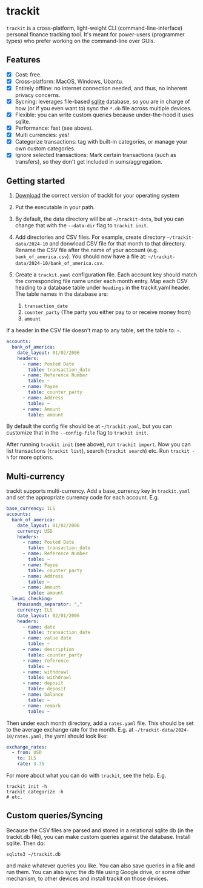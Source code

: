 # trackit
`trackit` is a cross-platform, light-weight CLI (command-line-interface) personal finance tracking tool. It's
meant for power-users (programmer types) who prefer working on the command-line over GUIs.

## Features
- [x] Cost: free.
- [x] Cross-platform: MacOS, Windows, Ubantu.
- [x] Entirely offline: no internet connection needed, and thus, no inherent privacy concerns.
- [x] Sycning: leverages file-based [sqlite](https://sqlite.org/) database, so you are in charge of how
   (or if you even want to) sync the `*.db` file across multiple devices.
- [x] Flexible: you can write custom queries because under-the-hood it uses sqlite.
- [x] Performance: fast (see above).
- [x] Multi currencies: yes!
- [x] Categorize transactions: tag with built-in categories, or manage your own custom categories.
- [x] Ignore selected transactions: Mark certain transactions (such as transfers), so they don't get included in
      sums/aggregation.

## Getting started
1. [Download](https://github.com/kahunacohen/trackit/releases/) the correct version of trackit for your operating system
1. Put the executable in your path.
1. By default, the data directory will be at `~/trackit-data`, but you can change that with the `--data-dir` flag to
   `trackit init`.
1. Add directories and CSV files. For example, create directory `~/trackit-data/2024-10` and donwload CSV file for
   that month to that directory. Rename the CSV file after the name of your account (e.g. `bank_of_america.csv`). You should now have a file at: `~/trackit-data/2024-10/bank_of_america.csv`.
1. Create a `trackit.yaml` configuration file. Each account key should match the corresponding file name under each
   month entry. Map each CSV heading to a database table  under `headings` in the trackit.yaml header. The table names
   in the database are:

   1. `transaction_date`
   1. `counter_party` (The party you either pay to or receive money from)
   1. `amount`

If a header in the CSV file doesn't map to any table, set the table to: `~`.

```yaml
accounts:
  bank_of_america:
    date_layout: 01/02/2006
    headers:
      - name: Posted Date
        table: transaction_date
      - name: Reference Number
        table: ~
      - name: Payee
        table: counter_party
      - name: Address
        table: ~
      - name: Amount
        table: amount
```

By default the config file should be at `~/trackit.yaml`, but you can customize that in the `--config-file` flag
to `trackit init`.

After running `trackit init` (see above), run `trackit import`. Now you can list transactions (`trackit list`), search (`trackit search`)
etc. Run `trackit -h` for more options.

## Multi-currency
trackit supports multi-currency. Add a base_currency key in `trackit.yaml` and set the appropriate currency code
for each account. E.g.

```yaml
base_currency: ILS
accounts:
  bank_of_america:
    date_layout: 01/02/2006
    currency: USD
    headers:
      - name: Posted Date
        table: transaction_date
      - name: Reference Number
        table: ~
      - name: Payee
        table: counter_party
      - name: Address
        table: ~
      - name: Amount
        table: amount
  leumi_checking:
    thousands_separator: ","
    currency: ILS
    date_layout: 02/01/2006
    headers:
      - name: date
        table: transaction_date
      - name: value date
        table: ~
      - name: description
        table: counter_party
      - name: reference
        table: ~
      - name: withdrawl
        table: withdrawl
      - name: deposit
        table: deposit
      - name: balance
        table: ~
      - name: remark
        table: ~
```

Then under each month directory, add a `rates.yaml` file. This should be set to the average exchange rate for
the month. E.g. at `~/trackit-data/2024-10/rates.yaml`, the yaml should look like:

```yaml
exchange_rates:
  - from: USD
    to: ILS
    rate: 3.75
```

For more about what you can do with `trackit`, see the help. E.g.

```
trackit init -h
trackit categorize -h
# etc.
```

## Custom queries/Syncing
Because the CSV files are parsed and stored in a relational sqlite db (in the trackit.db file), you can make custom
queries against the database. Install sqlite. Then do:

```
sqlite3 ~/trackit.db
```

and make whatever queries you like. You can also save queries in a file and run them. You can also
sync the db file using Google drive, or some other mechanism, to other devices and install trackit on those devices.

